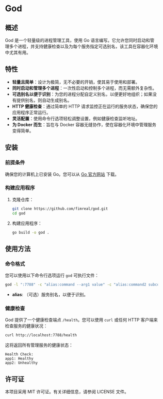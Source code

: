 # God

## 概述

God 是一个轻量级的进程管理工具，使用 Go 语言编写。它允许您同时启动和管理多个进程，并支持健康检查以及为每个服务指定可选别名，该工具在容器化环境中尤其有用。

## 特性

- **轻量且简单**：设计为极简，无不必要的开销，使其易于使用和部署。
- **同时启动和管理多个进程**：一次性启动和控制多个进程，而无需额外复杂性。
- **可选别名以便于识别**：为您的进程分配自定义别名，以便更好地组织；如果没有提供别名，则自动生成别名。
- **HTTP 健康检查**：通过简单的 HTTP 请求监控正在运行的服务状态，确保您的应用程序正常运行。
- **灵活配置**：使用命令行选项轻松调整设置，例如健康检查监听地址。
- **为 Docker 而生**：旨在与 Docker 容器无缝协作，使在容器化环境中管理服务变得简单。

## 安装

### 前提条件

确保您的计算机上已安装 Go。您可以从 [Go 官方网站](https://golang.org/dl/) 下载。

### 构建应用程序

1. 克隆仓库：

   ```bash
   git clone https://github.com/fimreal/god.git
   cd god
   ```

2. 构建应用程序：

   ```bash
   go build -o god .
   ```

## 使用方法

### 命令格式

您可以使用以下命令行选项运行 `god` 可执行文件：

```bash
god -l ":7788" -c "alias:command --arg1 value" -c "alias:command2 subcommand --arg1 value"
```

- **alias**: （可选）服务别名，以便于识别。

### 健康检查

God 提供了一个健康检查端点 `/health`。您可以使用 `curl` 或任何 HTTP 客户端来检查服务的健康状况：

```bash
curl http://localhost:7788/health
```

这将返回所有管理服务的健康状态：

```
Health Check:
app1: Healthy
app2: Unhealthy
```

## 许可证

本项目采用 MIT 许可证。有关详细信息，请参阅 LICENSE 文件。
